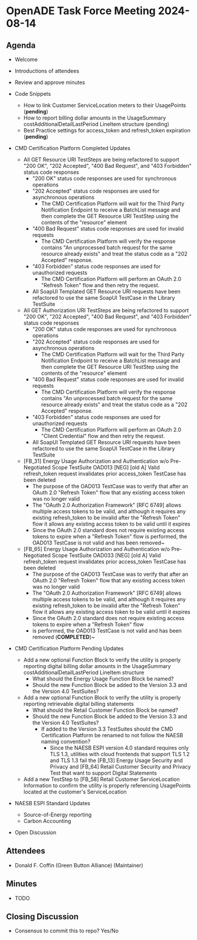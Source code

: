 # OpenADE Task Force Meeting 2024-08-14

## Agenda
* Welcome
* Introductions of attendees
* Review and approve minutes


* Code Snippets
    * How to link Customer ServiceLocation meters to their UsagePoints (**pending**)
    * How to report billing dollar amounts in the UsageSummary costAdditionalDetailLastPeriod LineItem structure 
      (pending)
    * Best Practice settings for access_token and refresh_token expiration (**pending**)


* CMD Certification Platform Completed Updates
    * All GET Resource URI TestSteps are being refactored to support "200 OK", "202 Accepted", "400 Bad Request", 
      and "403 Forbidden" 
      status code responses
        * "200 OK" status code responses are used for synchronous operations
        * "202 Accepted" status code responses are used for asynchronous operations
            * The CMD Certification Platform will wait for the Third Party Notification Endpoint to receive a BatchList 
              message and then complete the GET Resource URI TestStep using the contents of the "resource" element
        * "400 Bad Request" status code responses are used for invalid requests
            * The CMD Certification Platform will verify the response contains "An unprocessed batch request for the 
              same resource already exists" and treat the status code as a "202 Accepted" response.
        * "403 Forbidden" status code responses are used for unauthorized requests
            * The CMD Certification Platform will perform an OAuth 2.0 "Refresh Token" flow and then retry the request. 
        * All SoapUI Templated GET Resource URI requests have been refactored to use the same SoapUI TestCase in the 
          Library TestSuite 
  * All GET Authorization URI TestSteps are being refactored to support "200 OK", "202 Accepted", "400 Bad Request",
    and "403 Forbidden"
    status code responses
      * "200 OK" status code responses are used for synchronous operations
      * "202 Accepted" status code responses are used for asynchronous operations
          * The CMD Certification Platform will wait for the Third Party Notification Endpoint to receive a BatchList
            message and then complete the GET Resource URI TestStep using the contents of the "resource" element
      * "400 Bad Request" status code responses are used for invalid requests
          * The CMD Certification Platform will verify the response contains "An unprocessed batch request for the
            same resource already exists" and treat the status code as a "202 Accepted" response.
      * "403 Forbidden" status code responses are used for unauthorized requests
          * The CMD Certification Platform will perform an OAuth 2.0 "Client Credential" flow and then retry the 
            request.
      * All SoapUI Templated GET Resource URI requests have been refactored to use the same SoapUI TestCase in the
        Library TestSuite
  *  [FB_31] Energy Usage Authorization and Authentication w/o Pre-Negotiated Scope TestSuite OAD013 [NEG]
     [old A] Valid refresh_token request invalidates prior access_token TestCase has been deleted
      * The purpose of the OAD013 TestCase was to verify that after an OAuth 2.0 "Refresh Token" flow that any 
        existing access token was no longer valid
      * The "OAuth 2.0 Authorization Framework" [RFC 6749] allows multiple access tokens to be valid, and although 
        it requires any existing refresh_token to be invalid after the "Refresh Token" flow it allows any existing 
        access token to be valid until it expires
      * Since the OAuth 2.0 standard does not require existing access tokens to expire when a "Refresh Token" flow 
        is performed, the OAD013 TestCase is not valid and has been removed~
  *  [FB_65] Energy Usage Authorization and Authentication w/o Pre-Negotiated Scope TestSuite OAD033 [NEG]
     [old A] Valid refresh_token request invalidates prior access_token TestCase has been deleted
      * The purpose of the OAD013 TestCase was to verify that after an OAuth 2.0 "Refresh Token" flow that any
        existing access token was no longer valid
      * The "OAuth 2.0 Authorization Framework" [RFC 6749] allows multiple access tokens to be valid, and although
        it requires any existing refresh_token to be invalid after the "Refresh Token" flow it allows any existing
        access token to be valid until it expires
      * Since the OAuth 2.0 standard does not require existing access tokens to expire when a "Refresh Token" flow 
      * is performed, the OAD013 TestCase is not valid and has been removed (**COMPLETED**)~ 


* CMD Certification Platform Pending Updates 
  * Add a new optional Function Block to verify the utility is properly reporting digital billing dollar amounts 
    in the UsageSummary costAdditionalDetailLastPeriod LineItem structure
      * What should the Energy Usage Function Block be named? 
      * Should the new Function Block be added to the Version 3.3 and the Version 4.0 TestSuites?
  * Add a new optional Function Block to verify the utility is properly reporting retrievable digital billing 
    statements
      * What should the Retail Customer Function Block be named?
      * Should the new Function Block be added to the Version 3.3 and the Version 4.0 TestSuites?
          * If added to the Version 3.3 TestSuites should the CMD Certification Platform be renamed to not follow 
            the NAESB naming convention?
              * Since the NAESB ESPI version 4.0 standard requires only TLS 1.3, utilities with cloud frontends that 
                support TLS 1.2 and TLS 1.3 fail the [FB_13] Energy Usage Security and Privacy and [FB_64] 
                Retail Customer Security and Privacy Test that want to support Digital Statements
  * Add a new TestStep to [FB_58] Retail Customer ServiceLocation Information to confirm the utility is properly 
    referencing UsagePoints located at the customer's ServiceLocation


* NAESB ESPI Standard Updates
    * Source-of-Energy reporting
    * Carbon Accounting


* Open Discussion

## Attendees
* Donald F. Coffin (Green Button Alliance) (Maintainer)

## Minutes
* TODO

## Closing Discussion
* Consensus to commit this to repo? Yes/No
